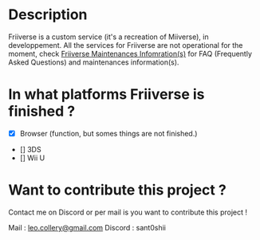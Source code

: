 # Description

Friiverse is a custom service (it's a recreation of Miiverse), in developpement. All the services for Friiverse are not operational for the moment, check [Friiverse Maintenances Infomration(s)](https://santohiwanttodev.github.io/content/support/informations/services/friiverse) for FAQ (Frequently Asked Questions) and maintenances information(s).

# In what platforms Friiverse is finished ?

- [x] Browser (function, but somes things are not finished.)
- [] 3DS
- [] Wii U

# Want to contribute this project ?

Contact me on Discord or per mail is you want to contribute this project !

Mail : leo.collery@gmail.com 
Discord : sant0shii
